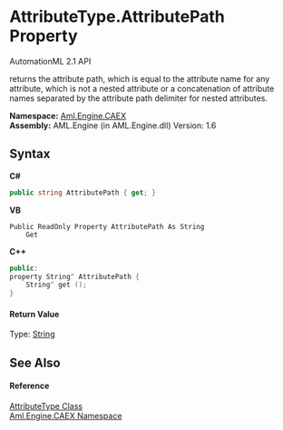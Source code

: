 # AttributeType.AttributePath Property 
AutomationML 2.1 API 

returns the attribute path, which is equal to the attribute name for any attribute, which is not a nested attribute or a concatenation of attribute names separated by the attribute path delimiter for nested attributes.

**Namespace:**&nbsp;<a href="N_Aml_Engine_CAEX">Aml.Engine.CAEX</a><br />**Assembly:**&nbsp;AML.Engine (in AML.Engine.dll) Version: 1.6

## Syntax

**C#**<br />
``` C#
public string AttributePath { get; }
```

**VB**<br />
``` VB
Public ReadOnly Property AttributePath As String
	Get
```

**C++**<br />
``` C++
public:
property String^ AttributePath {
	String^ get ();
}
```


#### Return Value
Type: <a href="https://docs.microsoft.com/dotnet/api/system.string" target="_parent" rel="noopener noreferrer">String</a><br />

## See Also


#### Reference
<a href="T_Aml_Engine_CAEX_AttributeType">AttributeType Class</a><br /><a href="N_Aml_Engine_CAEX">Aml.Engine.CAEX Namespace</a><br />